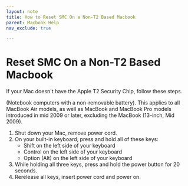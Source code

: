 ```yaml
---
layout: note
title: How to Reset SMC On a Non-T2 Based Macbook
parent: Macbook Help
nav_exclude: true

---
```

# Reset SMC On a Non-T2 Based Macbook
If your Mac doesn't have the Apple T2 Security Chip, follow these steps.

(Notebook computers with a non-removable battery). This applies to all MacBook Air models, as well as MacBook and MacBook Pro models introduced in mid 2009 or later, excluding the MacBook (13-inch, Mid 2009).

1. Shut down your Mac, remove power cord.
2. On your built-in keyboard, press and hold all of these keys:
	- Shift  on the left side of your keyboard
	- Control  on the left side of your keyboard
	- Option (Alt)  on the left side of your keyboard
3. While holding all three keys, press and hold the power button for 20 seconds.
4. Rerelease all keys, insert power cord and power on.
